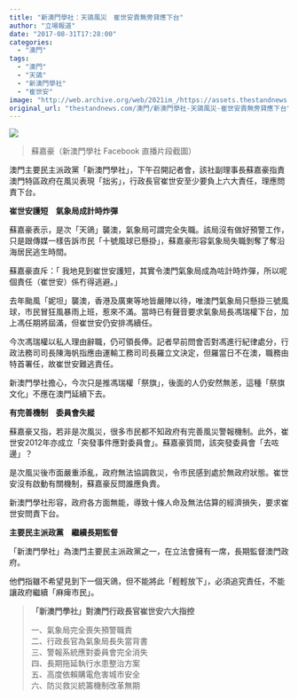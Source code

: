 ```yaml
---
title: "新澳門學社：天鴿風災　崔世安責無旁貸應下台"
author: "立場報道"
date: "2017-08-31T17:28:00"
categories:
  - "澳門"
tags:
  - "澳門"
  - "天鴿"
  - "新澳門學社"
  - "崔世安"
image: "http://web.archive.org/web/2021im_/https://assets.thestandnews.com/media/photos/so-01_0rmAX.png"
original_url: "thestandnews.com/澳門/新澳門學社-天鴿風災-崔世安責無旁貸應下台"
---
```

![](http://web.archive.org/web/2021im_/https://assets.thestandnews.com/media/photos/so-01_0rmAX.png)
> 蘇嘉豪（新澳門學社 Facebook 直播片段截圖）

澳門主要民主派政黨「新澳門學社」，下午召開記者會，該社副理事長蘇嘉豪指責澳門特區政府在風災表現「拙劣」，行政長官崔世安至少要負上六大責任，理應問責下台。

**崔世安護短　氣象局成計時炸彈**

蘇嘉豪表示，是次「天鴿」襲澳，氣象局可謂完全失職。該局沒有做好預警工作，只是跟傳媒一樣告訴市民「十號風球已懸掛」，蘇嘉豪形容氣象局失職剝奪了奪沿海居民逃生時間。

蘇嘉豪直斥：「 我地見到崔世安護短，其實令澳門氣象局成為咗計時炸彈，所以呢個責任（崔世安）係冇得逃避。」

去年颱風「妮坦」襲澳，香港及廣東等地皆嚴陣以待，唯澳門氣象局只懸掛三號風球，市民冒狂風暴雨上班，惹來不滿。當時已有聲音要求氣象局長馮瑞權下台，加上馮任期將屆滿，但崔世安仍安排馮續任。

今次馮瑞權以私人理由辭職，仍可領長俸。記者早前問會否對馮進行紀律處分，行政法務司司長陳海帆指應由運輸工務司司長羅立文決定，但羅當日不在澳，職務由特首署任，故崔世安難逃責任。

新澳門學社擔心，今次只是推馮瑞權「祭旗」，後面的人仍安然無恙，這種「祭旗文化」不應在澳門延續下去。

**有完善機制　委員會失縱**

蘇嘉豪又指，若非是次風災，很多市民都不知政府有完善風災警報機制。此外，崔世安2012年亦成立「突發事件應對委員會」。蘇嘉豪質問，該突發委員會「去咗邊」？

是次風災後市面嚴重添亂，政府無法協調救災，令市民感到處於無政府狀態。崔世安沒有啟動有關機制，蘇嘉豪反問誰應負責。

新澳門學社形容，政府各方面無能，導致十條人命及無法估算的經濟損失，要求崔世安問責下台。

**主要民主派政黨　繼續長期監督**

「新澳門學社」為澳門主要民主派政黨之一，在立法會擁有一席，長期監督澳門政府。

他們指雖不希望見到下一個天鴿，但不能將此「輕輕放下」，必須追究責任，不能讓政府繼續「麻痺市民」。

> **「新澳門學社」對澳門行政長官崔世安六大指控**
> 
> 一、氣象局完全喪失預警職責  
> 二、行政長官為氣象局長失當背書  
> 三、警報系統應對委員會完全消失  
> 四、長期拖延執行水患整治方案  
> 五、高度依賴購電危害城市安全  
> 六、防災救災統籌機制改革無期